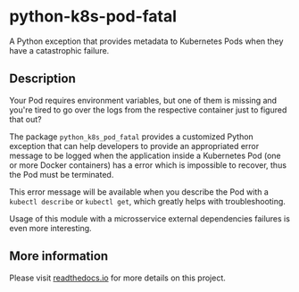 # python-k8s-pod-fatal

A Python exception that provides metadata to Kubernetes Pods when they have a
catastrophic failure.

## Description

Your Pod requires environment variables, but one of them is missing and you're
tired to go over the logs from the respective container just to figured that
out?

The package `python_k8s_pod_fatal` provides a customized Python exception that
can help developers to provide an appropriated error message to be logged when
the application inside a Kubernetes Pod (one or more Docker containers) has a
error which is impossible to recover, thus the Pod must be terminated.

This error message will be available when you describe the Pod with a
`kubectl describe` or `kubectl get`, which greatly helps with troubleshooting.

Usage of this module with a microsservice external dependencies failures is
even more interesting.

## More information

Please visit [readthedocs.io](https://python-k8s-pod-fatal.readthedocs.io/en/latest/)
for more details on this project.
